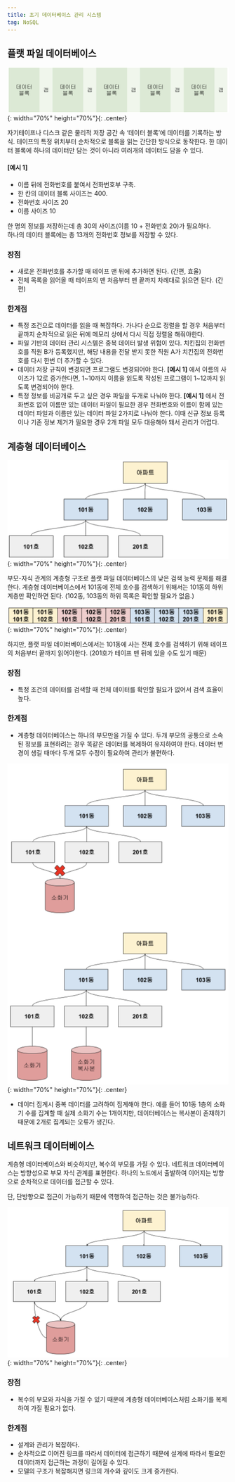 ```yaml
---
title: 초기 데이터베이스 관리 시스템
tag: NoSQL
---
```


## 플랫 파일 데이터베이스
![FlatDatabase Info](https://raw.githubusercontent.com/huved/huved.github.io/master/assets/images/nosql/img_flat_database.png){: width="70%" height="70%"}{: .center}

자기테이프나 디스크 같은 물리적 저장 공간 속 ‘데이터 블록’에 데이터를 기록하는 방식. 테이프의 특정 위치부터 순차적으로 블록을 읽는 간단한 방식으로 동작한다. 한 데이터 블록에 하나의 데이터만 담는 것이 아니라 여러개의 데이터도 담을 수 있다.

#### [예시 1]
- 이름 뒤에 전화번호를 붙여서 전화번호부 구축.
- 한 칸의 데이터 블록 사이즈는 400.
- 전화번호 사이즈 20
- 이름 사이즈 10

한 명의 정보를 저장하는데 총 30의 사이즈(이름 10 + 전화번호 20)가 필요하다.   
하나의 데이터 블록에는 총 13개의 전화번호 정보를 저장할 수 있다.

### 장점
- 새로운 전화번호를 추가할 때 테이프 맨 뒤에 추가하면 된다. (간편, 효율)
- 전체 목록을 읽어올 때 테이프의 맨 처음부터 맨 끝까지 차례대로 읽으면 된다. (간편)

### 한계점
- 특정 조건으로 데이터를 읽을 때 복잡하다. 가나다 순으로 정렬을 할 경우 처음부터 끝까지 순차적으로 읽은 뒤에 메모리 상에서 다시 직접 정렬을 해줘야한다.
- 파일 기반의 데이터 관리 시스템은 중복 데이터 발생 위험이 있다. 치킨집의 전화번호를 직원 B가 등록했지만, 해당 내용을 전달 받지 못한 직원 A가 치킨집의 전화번호를 다시 한번 더 추가할 수 있다.
- 데이터 저장 규칙이 변경되면 프로그램도 변경되어야 한다. **[예시 1]** 에서 이름의 사이즈가 12로 증가한다면, 1~10까지 이름을 읽도록 작성된 프로그램이 1~12까지 읽도록 변경되어야 한다.
- 특정 정보를 비공개로 두고 싶은 경우 파일을 두개로 나눠야 한다. **[예시 1]** 에서 전화번호 없이 이름만 있는 데이터 파일이 필요한 경우 전화번호와 이름이 함께 있는 데이터 파일과 이름만 있는 데이터 파일 2가지로 나눠야 한다. 이때 신규 정보 등록이나 기존 정보 제거가 필요한 경우 2개 파일 모두 대응해야 돼서 관리가 어렵다.

## 계층형 데이터베이스
![HierarchyDatabase Info](https://raw.githubusercontent.com/huved/huved.github.io/master/assets/images/nosql/img_hierarchy_database1.png){: width="70%" height="70%"}{: .center}

부모-자식 관계의 계층형 구조로 플랫 파일 데이터베이스의 낮은 검색 능력 문제를 해결한다. 계층형 데이터베이스에서 101동에 전체 호수를 검색하기 위해서는 101동의 하위 계층만 확인하면 된다. (102동, 103동의 하위 목록은 확인할 필요가 없음.)

![FlatDatabase Info](https://raw.githubusercontent.com/huved/huved.github.io/master/assets/images/nosql/img_compare_with_flat.png){: width="70%" height="70%"}{: .center}

하지만, 플랫 파일 데이터베이스에서는 101동에 사는 전체 호수를 검색하기 위해 테이프의 처음부터 끝까지 읽어야한다. (201호가 테이프 맨 뒤에 있을 수도 있기 때문)

### 장점
- 특정 조건의 데이터를 검색할 때 전체 데이터를 확인할 필요가 없어서 검색 효율이 높다.

### 한계점
- 계층형 데이터베이스는 하나의 부모만을 가질 수 있다. 두개 부모의 공통으로 소속된 정보를 표현하려는 경우 똑같은 데이터를 복제하여 유지하여야 한다. 데이터 변경이 생길 때마다 두개 모두 수정이 필요하여 관리가 불편하다.

![HierarchyDatabase Info](https://raw.githubusercontent.com/huved/huved.github.io/master/assets/images/nosql/img_hierarchy_database2.png){: width="70%" height="70%"}{: .center}

- 데이터 집계시 중복 데이터를 고려하여 집계해야 한다. 예를 들어 101동 1층의 소화기 수를 집계할 때 실제 소화기 수는 1개이지만, 데이터베이스는 복사본이 존재하기 때문에 2개로 집계되는 오류가 생긴다.

## 네트워크 데이터베이스

계층형 데이터베이스와 비슷하지만, 복수의 부모를 가질 수 있다. 네트워크 데이터베이스는 방향성으로 부모 자식 관계를 표현한다. 하나의 노드에서 출발하여 이어지는 방향으로 순차적으로 데이터를 접근할 수 있다.

단, 단방향으로 접근이 가능하기 때문에 역행하여 접근하는 것은 불가능하다.

![NetworkDatabase Info](https://raw.githubusercontent.com/huved/huved.github.io/master/assets/images/nosql/img_network_database.png){: width="70%" height="70%"}{: .center}

### 장점
- 복수의 부모와 자식을 가질 수 있기 때문에 계층형 데이터베이스처럼 소화기를 복제하여 가질 필요가 없다.

### 한계점
- 설계와 관리가 복잡하다.
- 순차적으로 이어진 링크를 따라서 데이터에 접근하기 때문에 설계에 따라서 필요한 데이터까지 접근하는 과정이 길어질 수 있다.
- 모델의 구조가 복잡해지면 링크의 개수와 깊이도 크게 증가한다.


